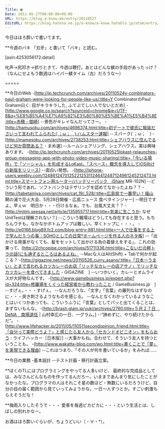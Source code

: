 ```yaml
---
Title: ■
Date: 2011-05-27T00:00:00+09:00
URL: https://blog.a-know.me/entry/20110527
EditURL: https://blog.hatena.ne.jp/a-know/a-know.hateblo.jp/atom/entry/12921228815727979687
---
```


今日はほろ酔いで書いてます。


**今週のバキ
「刃牙」と書いて「バキ」と読む。

[asin:4253056172:detail]

叱声→尻叩き→抓りときて、今週は鞭打。あとはどんな躾の手段があったっけ？（なんにせよもう数週はハイパー躾タイム（古）だろうな〜）

=====

**今日のWeb
-[http://jp.techcrunch.com/archives/20110524y-combinators-paul-graham-were-looking-for-people-like-us/:title=Y CombinatorのPaul Graham曰く: 目がキラキラした, ふてぶてしい人でないとだめ]
-[http://www.google.co.jp/search?sourceid=chrome&ie=UTF-8&q=%E8%B5%A4%E7%A9%82%E3%80%80%E5%BE%A1%E5%B4%8E:title=赤穂・御崎]
--景色がキレイなんだってさー。
-[http://hamusoku.com/archives/4696374.html:title=初デートで彼氏に服装ださいって言われてふられた(´；ω；｀):ハムスター速報]
--スパーク(´；ω；｀)
-[http://mamesoku.com/archives/2738253.html:title=シェアハウスに住んでるけど何か質問ある？ - まめ速]
--ルームシェアリング、シェアハウス。実は興味あります。
-[http://jp.techcrunch.com/archives/20110525lokast-relaunches-group-messaging-app-with-photo-video-music-sharing/:title=「今いる場所」で「ソーシャル」を形成するLoKast。「スペース」概念を導入してiOS向けの新版をリリース]
--面白い発想。
-[http://iphone-users.weebly.com/124861247012522125311246412487124961245212473.html:title=スマートフォン用ルーター/バッテリーパック　iShare MR-102N]
--どういう形であれ、ソフトバンクはテザリングを認めてなかったよね？？
-[http://tabetainjya.com/archives/cat_19/_528/:title=広島県で一番早い！福山 鞆の浦で花火大会、5月28日開催 - 広島ニュース 食べタインジャー]
--明日ですよ。早ぇｗ　明日か・・・行けるなぁ。でも、台風大丈夫？？
-[http://mitim.seesaa.net/article/135955717.html:title=気楽に生こうか: なぜUnitTestは理解されない？]
--こういう職場はどうしても存在すると思う。もちろんウチも。なかなかボトムアップは難しい。早くトップに・・・。
-[http://e0166.blog89.fc2.com/blog-entry-881.html:title=一人で仕事をする上で学んだ５つの事｜SOHOとしての日常*ホームページを作る人のネタ帳]
--「出かける用事がなくても、髪をセットして出かける為の着替えをする」、これの効果って、[http://2chcopipe.com/archives/51711336.html:title=こないだの軽トラの話]にも通ずるところはあるよね。
--Macな人はAlt(Shift) + Tabで何かが起こる？
-[http://gigazine.net/news/20110526_curry_asano/:title=「日本一うまい」とまで言われるカツカレーのお店「リッチなカレーの店アサノ」でリッチなカツカレーを食べてきました - GIGAZINE　]
--いつかいく。カレーとオムライスが大好物なんです。
-[http://www.gamebusiness.jp/expert.php?id=324:title=修羅場をくぐった経営者から教わったこと / GameBusiness.jp　]
--すげぇ。・・・すげぇ。
--なんだろうな、「文字」「言葉」の羅列なはずなのに・・・突き刺さるようなものを感じる。
--なんとなくわかっているようなことはいくつかあっても、こういうふうに「言葉」としてパッと出てくることは、まずないもんな。
-[http://brash.glam.jp/yuki/archives/2760:title=５月２７日　DeNA　南場退任 | 山村幸広の一日、一グラム。]
--“諦めずに、やり続けたからだ”。
-[http://www.lifehacker.jp/2011/05/110511secondopinion_friend.html:title=「自分って実際どうよ？」と感じたら友人から「セカンドオピニオン」をもらおう : ライフハッカー［日本版］]
--大事かもね。合わせて、そういう友人を持つということも。
-[http://www.wakatta-blog.com/wo.html:title=書くことで「夢」を実現できる理由]
--これはつまり、「その人が何を書いているか」をみれば……


**今日の業務
-基本設計
--テスト計画・移行計画立案。


**ぼくのTLにはプログラミングをやってる人多いけど、
最終的な完成品としては、みなさんどんなものを作ってるんだろー。いままであんまり気にしたことがなかったな。プログラマの人はそれこそ星の数ほど・無数にいるだろうけど、自分の目の届く範囲から見ていってみようかな。一日一人ずつとか。すごい刺激もらえそうだな！


**梅雨入りしたそうで・・・
愛車を毎週ピカピカに・・・という生活とは、しばしの別れかなー。




お酒はほろ酔いぐらいが、ちょうどいい（・∀・*）。
